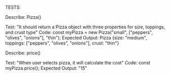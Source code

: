 TESTS:

Describe: Pizza()

Test: "It should return a Pizza object with three properties for size, toppings, and crust type"
Code: const myPizza = new Pizza("small", ["peppers", "olives", "onions"], "thin");
Expected Output: Pizza {size: "medium", toppings: ["peppers", "olives", "onions"], crust: "thin"}

Describe: price()

Test: "When user selects pizza, it will calculate the cost" 
Code: const myPizza.price(); 
Expected Output: "15"